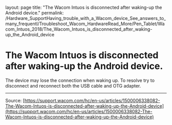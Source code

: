 layout: page
title: "The Wacom Intuos is disconnected after waking-up the Android device."
permalink: /Hardware_SupportHaving_trouble_with_a_Wacom_device_See_answers_to_many_frequentl/Troubleshoot_Wacom_HardwareRead_More/Pen_Tablet/Wacom_Intuos_2018/The_Wacom_Intuos_is_disconnected_after_waking-up_the_Android_device

# The Wacom Intuos is disconnected after waking-up the Android device.

The device may lose the connection when waking up. To resolve try to disconnect and reconnect both the USB cable and OTG adapter.

---
Source: [https://support.wacom.com/hc/en-us/articles/1500006338082-The-Wacom-Intuos-is-disconnected-after-waking-up-the-Android-device](https://support.wacom.com/hc/en-us/articles/1500006338082-The-Wacom-Intuos-is-disconnected-after-waking-up-the-Android-device)
